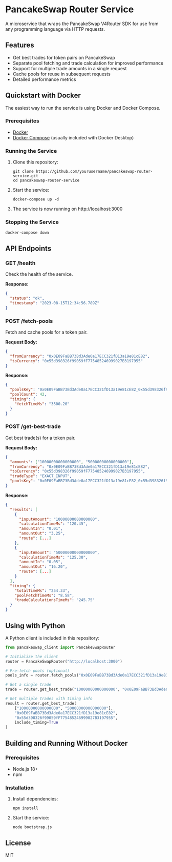 # PancakeSwap Router Service

A microservice that wraps the PancakeSwap V4Router SDK for use from any programming language via HTTP requests.

## Features

- Get best trades for token pairs on PancakeSwap
- Separate pool fetching and trade calculation for improved performance
- Support for multiple trade amounts in a single request
- Cache pools for reuse in subsequent requests
- Detailed performance metrics

## Quickstart with Docker

The easiest way to run the service is using Docker and Docker Compose.

### Prerequisites

- [Docker](https://docs.docker.com/get-docker/)
- [Docker Compose](https://docs.docker.com/compose/install/) (usually included with Docker Desktop)

### Running the Service

1. Clone this repository:
   ```
   git clone https://github.com/yourusername/pancakeswap-router-service.git
   cd pancakeswap-router-service
   ```

2. Start the service:
   ```
   docker-compose up -d
   ```

3. The service is now running on http://localhost:3000

### Stopping the Service

```
docker-compose down
```

## API Endpoints

### GET /health

Check the health of the service.

**Response:**
```json
{
  "status": "ok",
  "timestamp": "2023-08-15T12:34:56.789Z"
}
```

### POST /fetch-pools

Fetch and cache pools for a token pair.

**Request Body:**
```json
{
  "fromCurrency": "0x0E09FaBB73Bd3Ade0a17ECC321fD13a19e81cE82",
  "toCurrency": "0x55d398326f99059fF775485246999027B3197955"
}
```

**Response:**
```json
{
  "poolsKey": "0x0E09FaBB73Bd3Ade0a17ECC321fD13a19e81cE82_0x55d398326f99059fF775485246999027B3197955",
  "poolCount": 42,
  "timing": {
    "fetchTimeMs": "3500.20"
  }
}
```

### POST /get-best-trade

Get best trade(s) for a token pair.

**Request Body:**
```json
{
  "amounts": ["10000000000000000", "50000000000000000"],
  "fromCurrency": "0x0E09FaBB73Bd3Ade0a17ECC321fD13a19e81cE82",
  "toCurrency": "0x55d398326f99059fF775485246999027B3197955",
  "tradeType": "EXACT_INPUT",
  "poolsKey": "0x0E09FaBB73Bd3Ade0a17ECC321fD13a19e81cE82_0x55d398326f99059fF775485246999027B3197955"
}
```

**Response:**
```json
{
  "results": [
    {
      "inputAmount": "10000000000000000",
      "calculationTimeMs": "120.45",
      "amountIn": "0.01",
      "amountOut": "3.25",
      "route": [...]
    },
    {
      "inputAmount": "50000000000000000",
      "calculationTimeMs": "125.30",
      "amountIn": "0.05",
      "amountOut": "16.20",
      "route": [...]
    }
  ],
  "timing": {
    "totalTimeMs": "254.33",
    "poolFetchTimeMs": "8.58",
    "tradeCalculationsTimeMs": "245.75"
  }
}
```

## Using with Python

A Python client is included in this repository:

```python
from pancakeswap_client import PancakeSwapRouter

# Initialize the client
router = PancakeSwapRouter("http://localhost:3000")

# Pre-fetch pools (optional)
pools_info = router.fetch_pools("0x0E09FaBB73Bd3Ade0a17ECC321fD13a19e81cE82", "0x55d398326f99059fF775485246999027B3197955")

# Get a single trade
trade = router.get_best_trade("10000000000000000", "0x0E09FaBB73Bd3Ade0a17ECC321fD13a19e81cE82", "0x55d398326f99059fF775485246999027B3197955")

# Get multiple trades with timing info
result = router.get_best_trade(
    ["10000000000000000", "50000000000000000"], 
    "0x0E09FaBB73Bd3Ade0a17ECC321fD13a19e81cE82", 
    "0x55d398326f99059fF775485246999027B3197955", 
    include_timing=True
)
```

## Building and Running Without Docker

### Prerequisites

- Node.js 18+
- npm

### Installation

1. Install dependencies:
   ```
   npm install
   ```

2. Start the service:
   ```
   node bootstrap.js
   ```

## License

MIT 